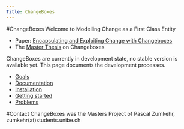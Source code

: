 ```yaml
---
Title: ChangeBoxes
---
```

#ChangeBoxes
Welcome to Modelling Change as a First Class Entity


- Paper: [Encapsulating and Exploiting Change with Changeboxes](%assets_url%/scgbib/?query=Denk07c&filter=Year)
- The [Master Thesis](%assets_url%/scgbib/?query=Zumk07a&filter=Year) on Changeboxes

ChangeBoxes are currently in development state, no stable version is available yet. This page documents the development processes.


-  [Goals](%base_url%/research/changeboxes/goals)
-  [Documentation](%base_url%/research/changeboxes/documentation)
-  [Installation](%base_url%/research/changeboxes/installation)
-  [Getting started](%base_url%/research/changeboxes/gettingstarted)
-  [Problems](%base_url%/research/changeboxes/problems)

#Contact
ChangeBoxes was the Masters Project of Pascal Zumkehr, zumkehr(at)students.unibe.ch 

